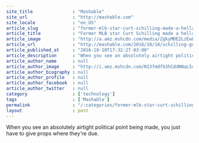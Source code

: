 ```yaml
---
site_title               : "Mashable"
site_url                 : "http://mashable.com"
site_locale              : "en_US"
article_slug             : "former-mlb-star-curt-schilling-made-a-hella-good-point-about-poopholes-during-the-debate"
article_title            : "Former MLB star Curt Schilling made a hella good point about poopholes during the debate"
article_image            : "http://a.amz.mshcdn.com/media/ZgkyMDE2LzEwLzEwLzNlL3NjaGlsbGluZy45NjM4Mi5qcGcKcAl0aHVtYgkxMjAweDYzMAplCWpwZw/e3749a5c/af4/schilling.jpg"
article_url              : "http://mashable.com/2016/10/10/schilling-gunshow-poophole-debate/"
article_published_at     : "2016-10-10T17:32:27-03:00"
article_description      : "When you see an absolutely airtight political point being made, you just have to give props where they're due."
article_author_name      : null
article_author_image     : "http://i.amz.mshcdn.com/N13fmdfb3hCddNNaL5q0nWOxSYM=/90x90/2016%2F06%2F28%2F9c%2Fhttpsd2mhye01h4nj2n.cloudfront.netmediaZgkyMDE1LzAz.aecb9.jpg"
article_author_biography : null
article_author_profile   : null
article_author_facebook  : null
article_author_twitter   : null
category                 : ['technology']
tags                     : ['Mashable']
permalink                : "/:categories/former-mlb-star-curt-schilling-made-a-hella-good-point-about-poopholes-during-the-debate/"
layout                   : post
---
```


When you see an absolutely airtight political point being made, you just have to give props where they're due.
